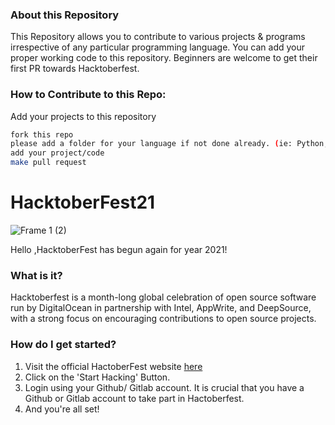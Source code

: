 ### About this Repository
This Repository allows you to contribute to various projects & programs irrespective of any particular programming language. You can add your proper working code to this repository. Beginners are welcome to get their first PR towards Hacktoberfest.

### How to Contribute to this Repo:
Add your projects to this repository
```sh
fork this repo
please add a folder for your language if not done already. (ie: Python, Java etc.)
add your project/code
make pull request
```
 
 # HacktoberFest21
 
 ![Frame 1 (2)](https://user-images.githubusercontent.com/55616388/135486681-adf5d5e7-d03c-4352-8e0c-d33ca1bee931.jpg)


Hello ,HacktoberFest has begun again for year 2021!

### What is it?
Hacktoberfest is a month-long global celebration of open source software run by DigitalOcean in partnership with Intel, AppWrite, and DeepSource, with a strong focus on encouraging contributions to open source projects.

### How do I get started?
1. Visit the official HactoberFest website [here](https://hacktoberfest.digitalocean.com/)
2. Click on the 'Start Hacking' Button.
3. Login using your Github/ Gitlab account. It is crucial that you have a Github or Gitlab account to take part in Hactoberfest.
4. And you're all set!
